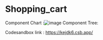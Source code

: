 # Shopping_cart
Component Chart :![image](https://user-images.githubusercontent.com/120704241/209522884-0b8abf48-5b22-4c09-900e-1666ea5aa08b.png)
Component Tree:

Codesandbox link : https://kejdk6.csb.app/
